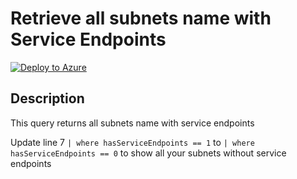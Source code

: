 # Retrieve all subnets name with Service Endpoints

[![Deploy to Azure](https://aka.ms/deploytoazurebutton)](https://portal.azure.com/#create/Microsoft.Template/uri/https%3A%2F%2Fraw.githubusercontent.com%2Fwilfriedwoivre%2Fazure-resource-graph-queries%2Fmaster%2Fqueries%2Fnetwork%2Flist-all-subnets-with-service-endpoints%2Fazuredeploy.json)

## Description

This query returns all subnets name with service endpoints

Update line 7 `| where hasServiceEndpoints == 1` to `| where hasServiceEndpoints == 0` to show all your subnets without service endpoints
